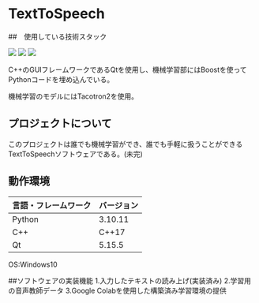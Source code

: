 # TextToSpeech
##　使用している技術スタック

<img src="https://img.shields.io/badge/-Cplusplus-00599C.svg?logo=cplusplus&style=plastic">
<img src="https://img.shields.io/badge/-Python-3776AB.svg?logo=python&style=plastic">
<img src="https://img.shields.io/badge/-Boost-F69220.svg?logo=boost&style=plastic">

C++のGUIフレームワークであるQtを使用し、機械学習部にはBoostを使ってPythonコードを埋め込んでいる。

機械学習のモデルにはTacotron2を使用。

## プロジェクトについて
このプロジェクトは誰でも機械学習ができ、誰でも手軽に扱うことができるTextToSpeechソフトウェアである。(未完)
## 動作環境

| 言語・フレームワーク  | バージョン |
| --------------------- | ---------- |
| Python                | 3.10.11     |
| C++                   | C++17      |
| Qt                    | 5.15.5 |

OS:Windows10

##ソフトウェアの実装機能
  1.入力したテキストの読み上げ(実装済み)
  2.学習用の音声教師データ
  3.Google Colabを使用した構築済み学習環境の提供


